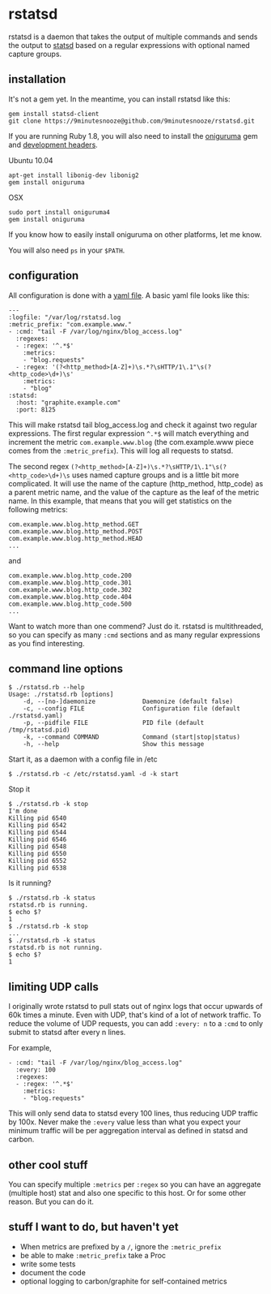 rstatsd
=======

rstatsd is a daemon that takes the output of multiple commands and sends the output to [statsd](/etsy/statsd) based on a regular expressions with optional named capture groups.


installation
------------
It's not a gem yet.  In the meantime, you can install rstatsd like this:

    gem install statsd-client
    git clone https://9minutesnooze@github.com/9minutesnooze/rstatsd.git

If you are running Ruby 1.8, you will also need to install the [oniguruma](http://oniguruma.rubyforge.org/) gem and [development headers](http://www.geocities.jp/kosako3/oniguruma/).

Ubuntu 10.04

    apt-get install libonig-dev libonig2
    gem install oniguruma

OSX 

    sudo port install oniguruma4
    gem install oniguruma

If you know how to easily install oniguruma on other platforms, let me know.

You will also need `ps` in your `$PATH`.  

configuration
-------------
All configuration is done with a [yaml file](rstatsd/rstatsd-example.yaml).  A basic yaml file looks like this:

    ---
    :logfile: "/var/log/rstatsd.log
    :metric_prefix: "com.example.www."
    - :cmd: "tail -F /var/log/nginx/blog_access.log"
      :regexes: 
      - :regex: '^.*$'
        :metrics: 
        - "blog.requests"
      - :regex: '(?<http_method>[A-Z]+)\s.*?\sHTTP/1\.1"\s(?<http_code>\d+)\s'
        :metrics: 
        - "blog"
    :statsd: 
      :host: "graphite.example.com"
      :port: 8125

This will make rstatsd tail blog_access.log and check it against two regular expressions.  The first regular expression `^.*$` will match everything and increment the metric `com.example.www.blog` (the com.example.www piece comes from the `:metric_prefix`).  This will log all requests to statsd.  

The second regex `(?<http_method>[A-Z]+)\s.*?\sHTTP/1\.1"\s(?<http_code>\d+)\s` uses named capture groups and is a little bit more complicated.  It will use the name of the capture (http_method, http_code) as a parent metric name, and the value of the capture as the leaf of the metric name.  In this example, that means that you will get statistics on the following metrics:

    com.example.www.blog.http_method.GET
    com.example.www.blog.http_method.POST
    com.example.www.blog.http_method.HEAD
    ...

and

    com.example.www.blog.http_code.200
    com.example.www.blog.http_code.301
    com.example.www.blog.http_code.302
    com.example.www.blog.http_code.404
    com.example.www.blog.http_code.500
    ...

Want to watch more than one commend?  Just do it.  rstatsd is multithreaded, so you can specify as many `:cmd` sections and as many regular expressions as you find interesting.

command line options
--------------------

    $ ./rstatsd.rb --help
    Usage: ./rstatsd.rb [options]
        -d, --[no-]daemonize             Daemonize (default false)
        -c, --config FILE                Configuration file (default ./rstatsd.yaml)
        -p, --pidfile FILE               PID file (default /tmp/rstatsd.pid)
        -k, --command COMMAND            Command (start|stop|status)
        -h, --help                       Show this message


Start it, as a daemon with a config file in /etc
    
    $ ./rstatsd.rb -c /etc/rstatsd.yaml -d -k start

Stop it

    $ ./rstatsd.rb -k stop
    I'm done
    Killing pid 6540
    Killing pid 6542
    Killing pid 6544
    Killing pid 6546
    Killing pid 6548
    Killing pid 6550
    Killing pid 6552
    Killing pid 6538


Is it running? 

    $ ./rstatsd.rb -k status
    rstatsd.rb is running.
    $ echo $?
    1 
    $ ./rstatsd.rb -k stop
    ...
    $ ./rstatsd.rb -k status
    rstatsd.rb is not running.
    $ echo $?
    1 

limiting UDP calls
------------------
I originally wrote rstatsd to pull stats out of nginx logs that occur upwards of 60k times a minute.  Even with UDP, that's kind of a lot of network traffic.  To reduce the volume of UDP requests, you can add `:every: n` to a `:cmd` to only submit to statsd after every n lines.

For example,

    - :cmd: "tail -F /var/log/nginx/blog_access.log"
      :every: 100
      :regexes:
      - :regex: '^.*$'
        :metrics:
        - "blog.requests"


This will only send data to statsd every 100 lines, thus reducing UDP traffic by 100x.  Never make the `:every` value less than what you expect your minimum traffic will be per aggregation interval as defined in statsd and carbon.

other cool stuff
----------------

You can specify multiple `:metrics` per `:regex` so you can have an aggregate (multiple host) stat and also one specific to this host.  Or for some other reason.  But you can do it.



stuff I want to do, but haven't yet 
-----------------------------------
* When metrics are prefixed by a `/`, ignore the `:metric_prefix`
* be able to make `:metric_prefix` take a Proc
* write some tests
* document the code
* optional logging to carbon/graphite for self-contained metrics
